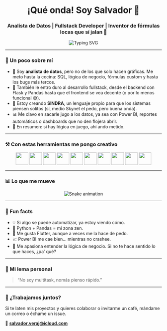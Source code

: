 <h1 align="center">¡Qué onda! Soy Salvador 👊</h1>
<h3 align="center">Analista de Datos | Fullstack Developer | Inventor de fórmulas locas que sí jalan 🧠</h3>

<p align="center">
  <img src="https://readme-typing-svg.herokuapp.com?font=Fira+Code&size=22&pause=1000&center=true&vCenter=true&width=500&lines=0%25+documentación%2C+100%25+fe;Si+funciona%2C+no+lo+toques" alt="Typing SVG" />
</p>

---

### 🧠 Un poco sobre mí

- 🧮 Soy **analista de datos**, pero no de los que solo hacen gráficas. Me meto hasta la cocina: SQL, lógica de negocio, fórmulas custom y hasta los bugs más tercos.
- 🔧 También le entro duro al desarrollo fullstack, desde el backend con Flask y Pandas hasta que el frontend se vea decente (o por lo menos funcional 😅).
- 🧬 Estoy creando **SINDRA**, un lenguaje propio para que los sistemas piensen solitos (sí, medio Skynet el pedo, pero buena onda).
- 📊 Me clavo en sacarle jugo a los datos, ya sea con Power BI, reportes automáticos o dashboards que no den flojera abrir.
- 🧠 En resumen: si hay lógica en juego, ahí ando metido.

---

### ⚒️ Con estas herramientas me pongo creativo

<div align="center">
  <img src="https://cdn.jsdelivr.net/gh/devicons/devicon/icons/python/python-original.svg" height="40" />
  <img src="https://cdn.jsdelivr.net/gh/devicons/devicon/icons/pandas/pandas-original.svg" height="40" />
  <img src="https://cdn.jsdelivr.net/gh/devicons/devicon/icons/flask/flask-original.svg" height="40" />
  <img src="https://cdn.jsdelivr.net/gh/devicons/devicon/icons/javascript/javascript-original.svg" height="40" />
  <img src="https://cdn.jsdelivr.net/gh/devicons/devicon/icons/flutter/flutter-original.svg" height="40" />
  <img src="https://cdn.jsdelivr.net/gh/devicons/devicon/icons/html5/html5-original.svg" height="40" />
  <img src="https://cdn.jsdelivr.net/gh/devicons/devicon/icons/css3/css3-original.svg" height="40" />
  <img src="https://cdn.jsdelivr.net/gh/devicons/devicon/icons/mysql/mysql-original.svg" height="40" />
  <img src="https://cdn.jsdelivr.net/gh/devicons/devicon/icons/sqlite/sqlite-original.svg" height="40" />
  <img src="https://cdn.jsdelivr.net/gh/devicons/devicon/icons/docker/docker-original.svg" height="40" />
</div>

---

### 📊 Lo que me mueve

<div align="center">
  <img src="https://profile-readme-generator.com/assets/snake.svg" alt="Snake animation" />
</div>

---

### 🚀 Fun facts

- 💡 Si algo se puede automatizar, ya estoy viendo cómo.
- 🐍 Python + Pandas = mi zona zen.
- 📱 Me gusta Flutter, aunque a veces me la hace de pedo.
- 📈 Power BI me cae bien… mientras no crashee.
- 🤯 Me apasiona entender la lógica de negocio. Si no te hace sentido lo que haces, ¿pa’ qué?

---

### 💬 Mi lema personal

> “No soy multitask, nomás pienso rápido.”

---

### 🤝 ¿Trabajamos juntos?

Si te laten mis proyectos y quieres colaborar o invitarme un café, mándame un correo o échame un issue.

📧 **salvador.veraj@icloud.com**
